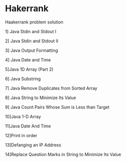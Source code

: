 # Hakerrank
Haakerrank problem solution

1] Java Stdin and Stdout I

2] Java Stdin and Stdout II 

3] Java Output Formatting

4] Java Date and Time

5]Java 1D Array (Part 2)   

6] Java Substring

7] Java Remove Duplicates from Sorted Array

8] Java String to Minimize Its Value

9] Java Count Pairs Whose Sum is Less than Target

10]Java 1-D Array

11]Java Date And Time

12]Print in order

13]Defanging an IP Address

14]Replace Question Marks in String to Minimize Its Value
